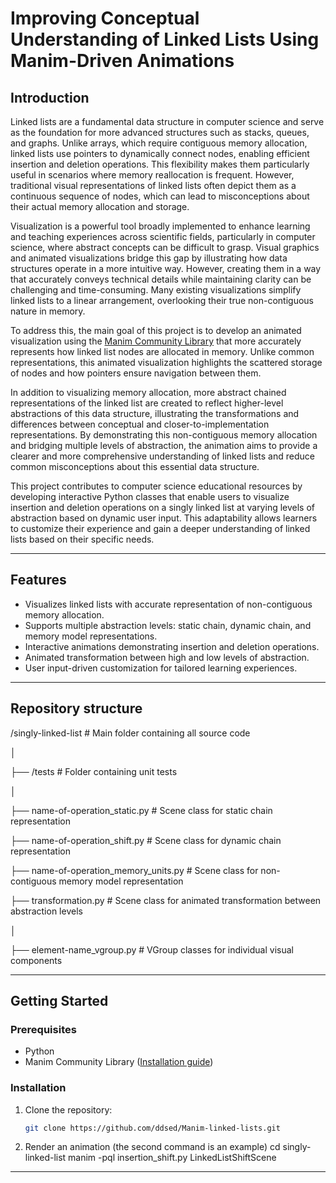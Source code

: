 # Improving Conceptual Understanding of Linked Lists Using Manim-Driven Animations

## Introduction

Linked lists are a fundamental data structure in computer science and serve as the foundation for more advanced structures such as stacks, queues, and graphs. Unlike arrays, which require contiguous memory allocation, linked lists use pointers to dynamically connect nodes, enabling efficient insertion and deletion operations. This flexibility makes them particularly useful in scenarios where memory reallocation is frequent. However, traditional visual representations of linked lists often depict them as a continuous sequence of nodes, which can lead to misconceptions about their actual memory allocation and storage.

Visualization is a powerful tool broadly implemented to enhance learning and teaching experiences across scientific fields, particularly in computer science, where abstract concepts can be difficult to grasp. Visual graphics and animated visualizations bridge this gap by illustrating how data structures operate in a more intuitive way. However, creating them in a way that accurately conveys technical details while maintaining clarity can be challenging and time-consuming. Many existing visualizations simplify linked lists to a linear arrangement, overlooking their true non-contiguous nature in memory.

To address this, the main goal of this project is to develop an animated visualization using the [Manim Community Library](https://docs.manim.community/) that more accurately represents how linked list nodes are allocated in memory. Unlike common representations, this animated visualization highlights the scattered storage of nodes and how pointers ensure navigation between them.

In addition to visualizing memory allocation, more abstract chained representations of the linked list are created to reflect higher-level abstractions of this data structure, illustrating the transformations and differences between conceptual and closer-to-implementation representations. By demonstrating this non-contiguous memory allocation and bridging multiple levels of abstraction, the animation aims to provide a clearer and more comprehensive understanding of linked lists and reduce common misconceptions about this essential data structure.

This project contributes to computer science educational resources by developing interactive Python classes that enable users to visualize insertion and deletion operations on a singly linked list at varying levels of abstraction based on dynamic user input. This adaptability allows learners to customize their experience and gain a deeper understanding of linked lists based on their specific needs.

---

## Features

- Visualizes linked lists with accurate representation of non-contiguous memory allocation.
- Supports multiple abstraction levels: static chain, dynamic chain, and memory model representations.
- Interactive animations demonstrating insertion and deletion operations.
- Animated transformation between high and low levels of abstraction.
- User input-driven customization for tailored learning experiences.

---


## Repository structure
/singly-linked-list                     # Main folder containing all source code

│

├── /tests                              # Folder containing unit tests

│

├── name-of-operation_static.py         # Scene class for static chain representation

├── name-of-operation_shift.py          # Scene class for dynamic chain representation

├── name-of-operation_memory_units.py   # Scene class for non-contiguous memory model representation

├── transformation.py                   # Scene class for animated transformation between abstraction levels

│

├── element-name_vgroup.py              # VGroup classes for individual visual components

---


## Getting Started

### Prerequisites

- Python
- Manim Community Library ([Installation guide](https://docs.manim.community/en/stable/installation.html))

### Installation

1. Clone the repository:
   ```bash
   git clone https://github.com/ddsed/Manim-linked-lists.git
2. Render an animation (the second command is an example)
   cd singly-linked-list
   manim -pql insertion_shift.py LinkedListShiftScene

---